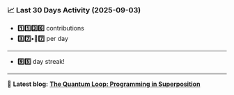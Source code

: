 <!--START_STATS-->
### 📈 Last 30 Days Activity (2025-09-03)  
- **1️⃣1️⃣3️⃣6️⃣** contributions  
- **3️⃣7️⃣•🎱7️⃣** per day
---
- **9️⃣5️⃣** day streak!
---
📝 **Latest blog:** [**The Quantum Loop: Programming in Superposition**](https://andriak.com/blog/quantum-loop)
<!--END_STATS-->
